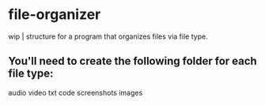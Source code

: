 # file-organizer
wip | structure for a program that organizes files via file type. 

## You'll need to create the following folder for each file type:

audio
video
txt
code
screenshots
images
